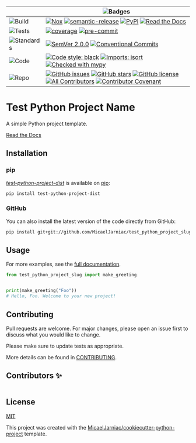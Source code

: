 <div align="center">

  | | ![Badges][label-badges] |
  |--|--|
  | ![Build][label-build] | [![Nox][badge-actions]][actions] [![semantic-release][badge-semantic-release]][semantic-release] [![PyPI][badge-pypi]][pypi] [![Read the Docs][badge-docs]][docs] |
  | ![Tests][label-tests] | [![coverage][badge-coverage]][coverage] [![pre-commit][badge-pre-commit]][pre-commit] |
  | ![Standards][label-standards] | [![SemVer 2.0.0][badge-semver]][semver] [![Conventional Commits][badge-conventional-commits]][conventional-commits] |
  | ![Code][label-code] | [![Code style: black][badge-black]][Black] [![Imports: isort][badge-isort]][isort] [![Checked with mypy][badge-mypy]][mypy] |
  | ![Repo][label-repo] | [![GitHub issues][badge-issues]][issues] [![GitHub stars][badge-stars]][stars] [![GitHub license][badge-license]][license] [![All Contributors][badge-all-contributors]][contributors] [![Contributor Covenant][badge-code-of-conduct]][code-of-conduct] |
</div>

<!-- Badges -->

<!-- Labels -->
[label-badges]: https://img.shields.io/badge/%F0%9F%94%96-badges-purple?style=for-the-badge
[label-build]: https://img.shields.io/badge/%F0%9F%94%A7-build-darkblue?style=flat-square
[label-tests]: https://img.shields.io/badge/%F0%9F%A7%AA-tests-darkblue?style=flat-square
[label-standards]: https://img.shields.io/badge/%F0%9F%93%91-standards-darkblue?style=flat-square
[label-code]: https://img.shields.io/badge/%F0%9F%92%BB-code-darkblue?style=flat-square
[label-repo]: https://img.shields.io/badge/%F0%9F%93%81-repo-darkblue?style=flat-square

<!-- Build -->
[badge-actions]: https://img.shields.io/github/workflow/status/MicaelJarniac/test_python_project_slug/Test%20with%20Nox/main?style=flat-square
[actions]: https://github.com/MicaelJarniac/test_python_project_slug/actions
[badge-semantic-release]: https://img.shields.io/badge/%20%20%F0%9F%93%A6%F0%9F%9A%80-semantic--release-e10079?style=flat-square
[semantic-release]: https://github.com/semantic-release/semantic-release
[badge-pypi]: https://img.shields.io/pypi/v/test-python-project-dist?style=flat-square
[pypi]: https://pypi.org/project/test-python-project-dist
[badge-docs]: https://img.shields.io/readthedocs/test_python_project_slug?style=flat-square
[docs]: https://test_python_project_slug.readthedocs.io

<!-- Tests -->
[badge-coverage]: https://img.shields.io/codecov/c/gh/MicaelJarniac/test_python_project_slug?logo=codecov&style=flat-square&token=yqKa1DPwPC
[coverage]: https://codecov.io/gh/MicaelJarniac/test_python_project_slug
[badge-pre-commit]: https://img.shields.io/badge/pre--commit-enabled-brightgreen?style=flat-square&logo=pre-commit&logoColor=white
[pre-commit]: https://github.com/pre-commit/pre-commit

<!-- Standards -->
[badge-semver]: https://img.shields.io/badge/SemVer-2.0.0-blue?style=flat-square&logo=semver
[semver]: https://semver.org/spec/v2.0.0.html
[badge-conventional-commits]: https://img.shields.io/badge/Conventional%20Commits-1.0.0-yellow?style=flat-square
[conventional-commits]: https://conventionalcommits.org

<!-- Code -->
[badge-black]: https://img.shields.io/badge/code%20style-black-black?style=flat-square
[Black]: https://github.com/psf/black
[badge-isort]: https://img.shields.io/badge/imports-isort-%231674b1?style=flat-square&labelColor=ef8336
[isort]: https://pycqa.github.io/isort
[badge-mypy]: https://img.shields.io/badge/mypy-checked-2A6DB2?style=flat-square
[mypy]: http://mypy-lang.org

<!-- Repo -->
[badge-issues]: https://img.shields.io/github/issues/MicaelJarniac/test_python_project_slug?style=flat-square
[issues]: https://github.com/MicaelJarniac/test_python_project_slug/issues
[badge-stars]: https://img.shields.io/github/stars/MicaelJarniac/test_python_project_slug?style=flat-square
[stars]: https://github.com/MicaelJarniac/test_python_project_slug/stargazers
[badge-license]: https://img.shields.io/github/license/MicaelJarniac/test_python_project_slug?style=flat-square
[license]: https://github.com/MicaelJarniac/test_python_project_slug/blob/main/LICENSE
<!-- ALL-CONTRIBUTORS-BADGE:START - Do not remove or modify this section -->
[badge-all-contributors]: https://img.shields.io/badge/all_contributors-0-orange.svg?style=flat-square
<!-- ALL-CONTRIBUTORS-BADGE:END -->
[contributors]: #Contributors-✨
[badge-code-of-conduct]: https://img.shields.io/badge/Contributor%20Covenant-2.1-4baaaa?style=flat-square
[code-of-conduct]: CODE_OF_CONDUCT.md
<!---->

# Test Python Project Name
A simple Python project template.

[Read the Docs][docs]

## Installation

### pip
[*test-python-project-dist*][pypi] is available on [pip](https://pip.pypa.io/en/stable/):

```bash
pip install test-python-project-dist
```

### GitHub
You can also install the latest version of the code directly from GitHub:
```bash
pip install git+git://github.com/MicaelJarniac/test_python_project_slug
```

## Usage
For more examples, see the [full documentation][docs].

```python
from test_python_project_slug import make_greeting


print(make_greeting("Foo"))
# Hello, Foo. Welcome to your new project!
```

## Contributing
Pull requests are welcome. For major changes, please open an issue first to discuss what you would like to change.

Please make sure to update tests as appropriate.

More details can be found in [CONTRIBUTING](CONTRIBUTING.md).

## Contributors ✨
<!-- ALL-CONTRIBUTORS-LIST:START - Do not remove or modify this section -->
<!-- prettier-ignore-start -->
<!-- markdownlint-disable -->
<table>
</table>

<!-- markdownlint-restore -->
<!-- prettier-ignore-end -->

<!-- ALL-CONTRIBUTORS-LIST:END -->

## License
[MIT](../LICENSE)

This project was created with the [MicaelJarniac/cookiecutter-python-project](https://github.com/MicaelJarniac/cookiecutter-python-project) template.
